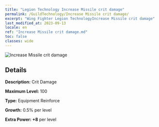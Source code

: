 ```yaml
---
title: "Legion Technology Increase Missile crit damage"
permalink: /GuildTechnology/Increase Missile crit damage/
excerpt: "Wing Fighter Legion TechnologyIncrease Missile crit damage"
last_modified_at: 2023-09-13
locale: en
ref: "Increase Missile crit damage.md"
toc: false
classes: wide
---
```



![Increase Missile crit damage](/images/guild_technology/guild_tech_icon_12.png)

## Details

  **Description:** Crit Damage

  **Maximum Level:** 100

  **Type:** Equipment Reinforce

  **Growth:** 0.5% per level

  **Extra Power: +8** per level

